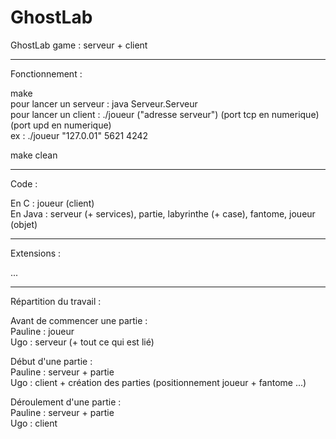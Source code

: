 # GhostLab
GhostLab game : serveur + client

--------------------------

Fonctionnement :

make  
pour lancer un serveur : java Serveur.Serveur  
pour lancer un client : ./joueur ("adresse serveur") (port tcp en numerique) (port upd en numerique)  
    ex :  ./joueur "127.0.01" 5621 4242   

make clean  

--------------------------

Code :

En C : joueur (client)  
En Java : serveur (+ services), partie, labyrinthe (+ case), fantome, joueur (objet)  

--------------------------

Extensions :

...

--------------------------

Répartition du travail :  
  
Avant de commencer une partie :  
Pauline : joueur  
Ugo : serveur (+ tout ce qui est lié)

Début d'une partie :  
Pauline : serveur + partie  
Ugo : client + création des parties (positionnement joueur + fantome ...)

Déroulement d'une partie :  
Pauline : serveur + partie  
Ugo : client